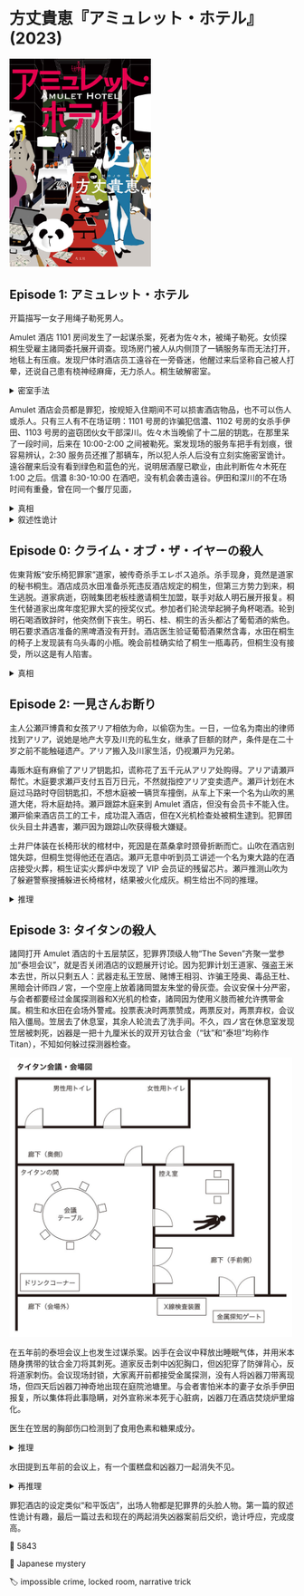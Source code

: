 # 方丈貴恵『アミュレット・ホテル』(2023)

<img src=images/2023_cover.jpg width=250/>

## Episode 1: アミュレット・ホテル

开篇描写一女子用绳子勒死男人。

Amulet 酒店 1101 房间发生了一起谋杀案，死者为佐々木，被绳子勒死。女侦探桐生受雇主諸岡委托展开调查。现场房门被人从内侧顶了一辆服务车而无法打开，地毯上有压痕。发现尸体时酒店员工遠谷在一旁昏迷，他醒过来后坚称自己被人打晕，还说自己患有桡神经麻痺，无力杀人。桐生破解密室。

<details><summary>密室手法</summary>
犯人从外面门缝拉桌布，使服务车从内侧顶住门。地毯上的压痕显示服务车在门附近停靠超过十五分钟的时间。
</details>

Amulet 酒店会员都是罪犯，按规矩入住期间不可以损害酒店物品，也不可以伤人或杀人。只有三人有不在场证明：1101 号房的诈骗犯信濃、1102 号房的女杀手伊田、1103 号房的盗窃团伙女干部深川。佐々木当晚偷了十二层的钥匙，在那里呆了一段时间，后来在 10:00-2:00 之间被勒死。案发现场的服务车把手有划痕，很容易辨认，2:30 服务员还推了那辆车，所以犯人杀人后没有立刻实施密室诡计。遠谷醒来后没有看到绿色和蓝色的光，说明居酒屋已歇业，由此判断佐々木死在 1:00 之后。信濃 8:30-10:00 在酒吧，没有机会袭击遠谷。伊田和深川的不在场时间有重叠，曾在同一个餐厅见面，

<details><summary>真相</summary>
之前的推理存在漏洞，佐々木有可能是在 1102 或 1103 号房被杀，那样灯光的推理就不再成立。信濃打晕遠谷后将其移到 1103 号房间，丢在床下，在那里勒死佐々木。遠谷听到的女性声音是受害者佐々木而不是凶手。深川为了避免麻烦把尸体搬到伊田房间，结果伊田又将尸体搬回信濃房间。
</details>

<details><summary>叙述性诡计</summary>
开篇的勒杀场景不是凶手杀死佐々木，而是桐生在结尾勒死违反酒店规则杀人的信濃。
</details>

## Episode 0: クライム・オブ・ザ・イヤーの殺人

佐東背叛“安乐椅犯罪家”道家，被传奇杀手エレボス追杀。杀手现身，竟然是道家的秘书桐生。酒店成员水田准备杀死违反酒店规定的桐生，但第三方势力到来，桐生逃脱。道家病逝，窃贼集团老板桂邀请桐生加盟，联手对敌人明石展开报复。桐生代替道家出席年度犯罪大奖的授奖仪式。参加者们轮流举起狮子角杯喝酒。轮到明石喝酒致辞时，他突然倒下丧生。明石、桂、桐生的舌头都沾了葡萄酒的紫色。明石要求酒店准备的黑啤酒没有开封。酒店医生验证葡萄酒果然含毒，水田在桐生的椅子上发现装有乌头毒的小瓶。晚会前桂确实给了桐生一瓶毒药，但桐生没有接受，所以这是有人陷害。

<details><summary>真相</summary>
明石摔倒时将沉重的角杯扔出一米，是因为知道里面有毒。明石中毒是自导自演，他用胶囊在角杯里下毒，想要伪装死亡潜逃海外，结果被同伙出卖。酒店医生检查明石口腔时，将强力乌头毒药抹进明石舌头伤口，将其毒死。

桂计划在黑啤酒里下毒毒死明石，然后用毒药小瓶嫁祸桐生，但是酒店员工不慎将黑啤酒瓶摔碎。
</details>

## Episode 2: 一見さんお断り

主人公瀬戸博貴和女孩アリア相依为命，以偷窃为生。一日，一位名为南出的律师找到アリア，说她是地产大亨及川充的私生女，继承了巨额的财产，条件是在二十岁之前不能触碰遗产。アリア搬入及川家生活，仍视瀬戸为兄弟。

毒贩木庭有麻偷了アリア钥匙扣，谎称花了五千元从アリア处购得。アリア请瀬戸帮忙。木庭要求瀬戸支付五百万日元，不然就指控アリア变卖遗产。瀬戸计划在木庭过马路时夺回钥匙扣，不想木庭被一辆货车撞倒，从车上下来一个名为山吹的黑道大佬，将木庭劫持。瀬戸跟踪木庭来到 Amulet 酒店，但没有会员卡不能入住。瀬戸偷来酒店员工的工卡，成功混入酒店，但在X光机检查处被桐生逮到。犯罪团伙头目土井遇害，瀬戸因为跟踪山吹获得极大嫌疑。

土井尸体装在长椅形状的棺材中，死因是在蒸桑拿时颈骨折断而亡。山吹在酒店别馆失踪，但桐生觉得他还在酒店。瀬戸无意中听到员工讲述一个名为東大路的在酒店接受火葬，桐生证实火葬炉中发现了 VIP 会员证的残留芯片。瀬戸推测山吹为了躲避警察搜捕躲进长椅棺材，结果被火化成灰。桐生给出不同的推理。

<details><summary>推理</summary>
桐生指出犯人 14:42 便来到浴场，等到 14:56 才下手，是因为不想进脱衣服进桑拿屋，暴露自己是假山吹。真山吹以“木庭有麻”的身份盗取钥匙扣，被假山吹绑架取走 VIP 卡。假山吹杀死土井，嫁祸真山吹，并把山吹的 VIP 卡藏入长椅棺材，与東大路的尸体一起焚化。这说明凶手事先知道长椅棺材的设计。凶手是東大路隔壁房间的西尾，因为救助東大路而得知火化棺材的事情。山吹车钥匙上的蓝色护身符就是酒店的 VIP 卡。
</details>

## Episode 3: タイタンの殺人

諸岡打开 Amulet 酒店的十五层禁区，犯罪界顶级人物“The Seven”齐聚一堂参加“泰坦会议”，就是否关闭酒店的议题展开讨论。因为犯罪计划王道家、强盗王米本去世，所以只剩五人：武器走私王笠居、赌博王相羽、诈骗王陸奥、毒品王杜、黑暗会计师四ノ宮，一个空座上放着諸岡盟友朱堂的骨灰壶。会议安保十分严密，与会者都要经过金属探测器和X光机的检查，諸岡因为使用义肢而被允许携带金属。桐生和水田在会场外警戒。投票表决时两票赞成，两票反对，两票弃权，会议陷入僵局。笠居去了休息室，其余人轮流去了洗手间。不久，四ノ宮在休息室发现笠居被刺死，凶器是一把十九厘米长的双开刃钛合金（“钛”和“泰坦”均称作 Titan），不知如何躲过探测器检查。

<img src=images/2023_titan.jpg width=500/>

在五年前的泰坦会议上也发生过谋杀案。凶手在会议中释放出睡眠气体，并用米本随身携带的钛合金刀将其刺死。道家反击刺中凶犯胸口，但凶犯穿了防弹背心，反将道家刺伤。会议现场封锁，大家离开前都接受金属探测，没有人将凶器刀带离现场，但四天后凶器刀神奇地出现在庭院池塘里。与会者害怕米本的妻子女杀手伊田报复，所以集体将此事隐瞒，对外宣称米本死于心脏病，凶器刀在酒店焚烧炉里熔化。

医生在笠居的胸部伤口检测到了食用色素和糖果成分。

<details><summary>推理</summary>
发现遗体时刺在笠居身上的是糖果仿刀，没有杀伤力。凶手另外准备了一把非金属刀杀人，再用糖果仿刀冒充钛合金刀插入伤口，所以伤口有反复插入的痕迹。糖果仿刀上贴了金属片，所以金属探测器有反应。金属片分成小份，分别放在每人的邀请信信封里，被所有与会者无意识带入会场，因为体积小所以金属探测器没有反应。桐生指出四ノ宮可以用簪子作凶器，而相羽给大家发出邀请信，这二人联手作案。四ノ宮承认用簪子杀人。
</details>

水田提到五年前的会议上，有一个蛋糕盘和凶器刀一起消失不见。

<details><summary>再推理</summary>
四ノ宮在发现遗体后，检查凶器前，将糖果仿刀吃掉，换成钛合金刀。在桐生和水田赶到休息室时，四ノ宮跪在尸体旁，嘴唇呈现鲜红色，是因为刚吃掉了糖果仿刀，沾上了笠居的血。糖果仿刀只做了刀柄和部分刀刃，所以可以一口吃下。五年前的凶犯在刺杀米本后，把刀斜插入尸体中藏匿。检查尸体的医生与凶犯串通，在尸体接受X光机检测前把钛合金刀放入蛋糕盘，藏在骨灰壶底部。庭院池塘里的刀是复制品。五年前的凶犯是相羽，他的胸前口袋里放了一枚筹码，挡住了道家的攻击，但筹码上留下划痕，所以他把筹码和凶器一起藏在骨灰壶底部，五年后取出交给四ノ宮。
</details>

罪犯酒店的设定类似“和平饭店”，出场人物都是犯罪界的头脸人物。第一篇的叙述性诡计有趣，最后一篇过去和现在的两起消失凶器案前后交织，诡计呼应，完成度高。

:link: 5843

:file_folder: Japanese mystery

:label: impossible crime, locked room, narrative trick
